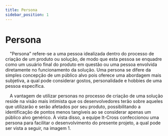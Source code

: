 ```yaml
---
title: Persona
sidebar_position: 1
---
```


# Persona

&emsp;"Persona" refere-se a uma pessoa idealizada dentro do processo de criação de um produto ou solução, de modo que esta pessoa se enquadre como um usuário final do produto em questão ou uma pessoa envolvida diretamente no funcionamento da solução. Uma persona se difere da simples concepção de um público alvo pois oferece uma abordagem mais subjetiva, a qual pode considerar gostos, personalidade e hobbies de uma pessoa específica.

&emsp;A vantagem de utilizar personas no processo de criação de uma solução reside na visão mais intimista que os desenvolvedores terão sobre aqueles que utilizarão e serão afetados por seu produto, possibilitando a identificação de pontos menos tangíveis ao se considerar apenas um público alvo genérico. À vista disso, a equipe It-Cross confeccionou uma persona para facilitar o desenvolvimento do presente projeto, a qual pode ser vista a seguir, na imagem 1.


